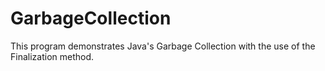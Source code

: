 # GarbageCollection
This program demonstrates Java's Garbage Collection with the use of the Finalization method.
